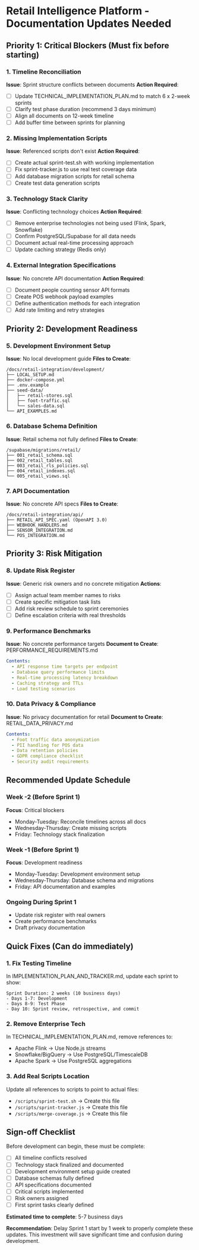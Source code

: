 # Retail Intelligence Platform - Documentation Updates Needed

## Priority 1: Critical Blockers (Must fix before starting)

### 1. Timeline Reconciliation
**Issue**: Sprint structure conflicts between documents
**Action Required**:
- [ ] Update TECHNICAL_IMPLEMENTATION_PLAN.md to match 6 x 2-week sprints
- [ ] Clarify test phase duration (recommend 3 days minimum)
- [ ] Align all documents on 12-week timeline
- [ ] Add buffer time between sprints for planning

### 2. Missing Implementation Scripts
**Issue**: Referenced scripts don't exist
**Action Required**:
- [ ] Create actual sprint-test.sh with working implementation
- [ ] Fix sprint-tracker.js to use real test coverage data
- [ ] Add database migration scripts for retail schema
- [ ] Create test data generation scripts

### 3. Technology Stack Clarity
**Issue**: Conflicting technology choices
**Action Required**:
- [ ] Remove enterprise technologies not being used (Flink, Spark, Snowflake)
- [ ] Confirm PostgreSQL/Supabase for all data needs
- [ ] Document actual real-time processing approach
- [ ] Update caching strategy (Redis only)

### 4. External Integration Specifications
**Issue**: No concrete API documentation
**Action Required**:
- [ ] Document people counting sensor API formats
- [ ] Create POS webhook payload examples
- [ ] Define authentication methods for each integration
- [ ] Add rate limiting and retry strategies

## Priority 2: Development Readiness

### 5. Development Environment Setup
**Issue**: No local development guide
**Files to Create**:
```
/docs/retail-integration/development/
├── LOCAL_SETUP.md
├── docker-compose.yml
├── .env.example
├── seed-data/
│   ├── retail-stores.sql
│   ├── foot-traffic.sql
│   └── sales-data.sql
└── API_EXAMPLES.md
```

### 6. Database Schema Definition
**Issue**: Retail schema not fully defined
**Files to Create**:
```
/supabase/migrations/retail/
├── 001_retail_schema.sql
├── 002_retail_tables.sql
├── 003_retail_rls_policies.sql
├── 004_retail_indexes.sql
└── 005_retail_views.sql
```

### 7. API Documentation
**Issue**: No concrete API specs
**Files to Create**:
```
/docs/retail-integration/api/
├── RETAIL_API_SPEC.yaml (OpenAPI 3.0)
├── WEBHOOK_HANDLERS.md
├── SENSOR_INTEGRATION.md
└── POS_INTEGRATION.md
```

## Priority 3: Risk Mitigation

### 8. Update Risk Register
**Issue**: Generic risk owners and no concrete mitigation
**Actions**:
- [ ] Assign actual team member names to risks
- [ ] Create specific mitigation task lists
- [ ] Add risk review schedule to sprint ceremonies
- [ ] Define escalation criteria with real thresholds

### 9. Performance Benchmarks
**Issue**: No concrete performance targets
**Document to Create**: PERFORMANCE_REQUIREMENTS.md
```yaml
Contents:
  - API response time targets per endpoint
  - Database query performance limits
  - Real-time processing latency breakdown
  - Caching strategy and TTLs
  - Load testing scenarios
```

### 10. Data Privacy & Compliance
**Issue**: No privacy documentation for retail
**Document to Create**: RETAIL_DATA_PRIVACY.md
```yaml
Contents:
  - Foot traffic data anonymization
  - PII handling for POS data
  - Data retention policies
  - GDPR compliance checklist
  - Security audit requirements
```

## Recommended Update Schedule

### Week -2 (Before Sprint 1)
**Focus**: Critical blockers
- Monday-Tuesday: Reconcile timelines across all docs
- Wednesday-Thursday: Create missing scripts
- Friday: Technology stack finalization

### Week -1 (Before Sprint 1)
**Focus**: Development readiness
- Monday-Tuesday: Development environment setup
- Wednesday-Thursday: Database schema and migrations
- Friday: API documentation and examples

### Ongoing During Sprint 1
- Update risk register with real owners
- Create performance benchmarks
- Draft privacy documentation

## Quick Fixes (Can do immediately)

### 1. Fix Testing Timeline
In IMPLEMENTATION_PLAN_AND_TRACKER.md, update each sprint to show:
```
Sprint Duration: 2 weeks (10 business days)
- Days 1-7: Development
- Days 8-9: Test Phase
- Day 10: Sprint review, retrospective, and commit
```

### 2. Remove Enterprise Tech
In TECHNICAL_IMPLEMENTATION_PLAN.md, remove references to:
- Apache Flink → Use Node.js streams
- Snowflake/BigQuery → Use PostgreSQL/TimescaleDB
- Apache Spark → Use PostgreSQL aggregations

### 3. Add Real Scripts Location
Update all references to scripts to point to actual files:
- `/scripts/sprint-test.sh` → Create this file
- `/scripts/sprint-tracker.js` → Create this file
- `/scripts/merge-coverage.js` → Create this file

## Sign-off Checklist

Before development can begin, these must be complete:

- [ ] All timeline conflicts resolved
- [ ] Technology stack finalized and documented
- [ ] Development environment setup guide created
- [ ] Database schemas fully defined
- [ ] API specifications documented
- [ ] Critical scripts implemented
- [ ] Risk owners assigned
- [ ] First sprint tasks clearly defined

**Estimated time to complete**: 5-7 business days

**Recommendation**: Delay Sprint 1 start by 1 week to properly complete these updates. This investment will save significant time and confusion during development.